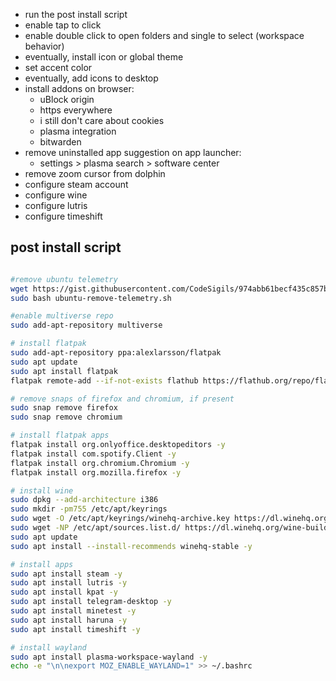 - run the post install script
- enable tap to click
- enable double click to open folders and single to select (workspace behavior)
- eventually, install icon or global theme
- set accent color
- eventually, add icons to desktop
- install addons on browser:
	- uBlock origin
	- https everywhere
	- i still don't care about cookies
	- plasma integration
	- bitwarden
- remove uninstalled app suggestion on app launcher:
	- settings > plasma search > software center
- remove zoom cursor from dolphin
- configure steam account
- configure wine
- configure lutris
- configure timeshift


## post install script
```bash

#remove ubuntu telemetry
wget https://gist.githubusercontent.com/CodeSigils/974abb61becf435c857b55e925f12780/raw/c1608eb508e7f2f6d2b6e7035c0fc3828db70023/ubuntu-remove-telemetry.sh
sudo bash ubuntu-remove-telemetry.sh

#enable multiverse repo
sudo add-apt-repository multiverse

# install flatpak
sudo add-apt-repository ppa:alexlarsson/flatpak
sudo apt update
sudo apt install flatpak
flatpak remote-add --if-not-exists flathub https://flathub.org/repo/flathub.flatpakrepo

# remove snaps of firefox and chromium, if present
sudo snap remove firefox
sudo snap remove chromium

# install flatpak apps
flatpak install org.onlyoffice.desktopeditors -y
flatpak install com.spotify.Client -y
flatpak install org.chromium.Chromium -y
flatpak install org.mozilla.firefox -y

# install wine
sudo dpkg --add-architecture i386
sudo mkdir -pm755 /etc/apt/keyrings
sudo wget -O /etc/apt/keyrings/winehq-archive.key https://dl.winehq.org/wine-builds/winehq.key
sudo wget -NP /etc/apt/sources.list.d/ https://dl.winehq.org/wine-builds/ubuntu/dists/jammy/winehq-jammy.sources
sudo apt update
sudo apt install --install-recommends winehq-stable -y

# install apps
sudo apt install steam -y
sudo apt install lutris -y
sudo apt install kpat -y
sudo apt install telegram-desktop -y
sudo apt install minetest -y
sudo apt install haruna -y
sudo apt install timeshift -y

# install wayland
sudo apt install plasma-workspace-wayland -y
echo -e "\n\nexport MOZ_ENABLE_WAYLAND=1" >> ~/.bashrc

```